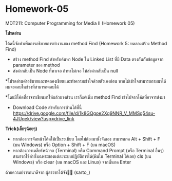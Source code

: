 # Homework-05
MDT211: Computer Programming for Media II (Homework 05)

****โปรดอ่าน****

โค้ดนี้จัดทำเพื่อการอธิบายการทำงานของ method Find (Homework 5: ทดลองสร้าง Method Find)

- สร้าง method Find สำหรับค้นหา Node ใน Linked List ที่มี Data ตรงกันกับข้อมูลจาก parameter ของ method
- ส่งค่ากลับเป็น  Node ที่หาเจอ ถ้าหาไม่เจอ ให้ส่งค่ากลับเป็น null

*โปรดอ่านคำอธิบายและทดลองเขียนและทำความเข้าใจด้วยตัวเองก่อน หากไม่เข้าใจสามารถถามมาได้ผมจะตอบในช่วงที่สามารถตอบได้

*โดยมีโค้ดที่อาจารเขียนมาให้แล้วบางส่วน เราก็แค่เพิ่ม method Find เข้าไปจากโค้ดที่อาจารส่งมา
- Download Code สำหรับการบ้านได้ที่นี่
https://drive.google.com/file/d/1k8GQgoe2Xg9NNR_V_MMSg54su-4JUqek/view?usp=drive_link

**Trick(เล็กๆน้อยๆ)**
- หากต้องการจัดหน้าโค้ดให้เป็นระเบียบ โดยไม่ต้องมานั้งจัดเอง สามารถกด Alt + Shift + F (บน Windows) หรือ Option + Shift + F (บน macOS)
- หากต้องการเคลียร์หน้าจอ (Terminal) หรือ Command Prompt (หรือ Terminal อื่นๆ) 
 สามารถใช้คำสั่งเฉพาะของแต่ละระบบปฏิบัติการได้(พิมใน Terminal ได้เลย) cls (บน Windows) หรือ clear (บน macOS และ Linux) จากนั้นกด Enter

ด้วยความปรารถนาดีจาก ผู้สาวซาโต้จัง🌸🌈 (sarto_)
